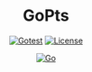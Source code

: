 <div align="center">

<h1>GoPts</h1>

[![Gotest](https://github.com/a5chin/go-pts/actions/workflows/gotest.yml/badge.svg)](https://github.com/a5chin/gopts/actions/workflows/gotest.yml) [![License](https://img.shields.io/pypi/l/ansicolortags.svg)](https://img.shields.io/pypi/l/ansicolortags.svg)

[![Go](https://img.shields.io/badge/go-%2300ADD8.svg?style=for-the-badge&logo=go&logoColor=white)](https://go.dev/)

</div>
